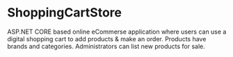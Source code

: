 # ShoppingCartStore
ASP.NET CORE based online eCommerse application where users can use a digital shopping cart to add products &amp; make an order. Products have brands and categories. Administrators can list new products for sale.
